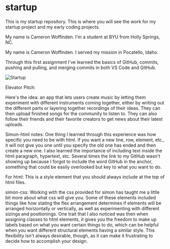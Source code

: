 # startup
This is my startup repository. 
This is where you will see the work for my startup project and my early coding projects.

My name is Cameron Woffinden. I'm a student at BYU from Holly Springs, NC.

My name is Cameron Woffinden. I served my mission in Pocatello, Idaho.

Through this first assignment I've learned the basics of GitHub, commits, pushing and pulling, and merging commits in both VS Code and GitHub.

![Startup](https://user-images.githubusercontent.com/123421685/215222030-b09f1490-9445-4bc5-9f15-cb6557bbe1c3.jpg)

Elevator Pitch:

Here's the idea: an app that lets users create music by letting them experiment with different instruments coming together, either by writing out the different parts or layering together recordings of their ideas. They can then upload finished songs for the community to listen to. They can also follow their friends and their favorite creators to get news about their latest uploads.

Simon-html notes:
One thing I learned through this experience was how specific you need to be with html. If you want a new line, row, element, etc., it will not give you one until you specify the old one has ended and then create a new one. I also learned the importance of including text inside the html paragraph, hypertext, etc. Several times the link to my GitHub wasn't showing up because I forgot to include the word GitHub in the anchor, something that could be easily overlooked but key to what you want to do.

For html: This is a style element that you should always include at the top of html files.
<meta
  name="viewport"
  content=
    "width=device-width, initial-scale=1"
/>

simon-css: Working with the css provided for simon has taught me a little bit more about what css will give you. Some of these elements included things like how stating the flex arrangement determines if elements will be arranged horizontally or vertically, as well as experimenting with different sizings and positionings. One trait that I also noticed was then when assigning classes to html elements, it gives you the freedom to make up labels based on what you want certain things to do, which can be helpful when you want different structural elements having a similar style. This flexibility isn't always desirable, though, as it can make it frustrating to decide how to accomplish your design.